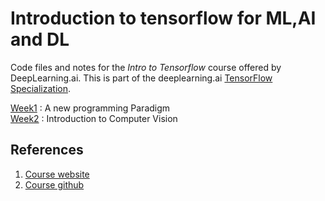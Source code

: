 # Introduction to tensorflow for ML,AI and DL  

Code files and notes for the *Intro to Tensorflow* course offered by DeepLearning.ai. This is part of the deeplearning.ai [TensorFlow Specialization](https://www.coursera.org/professional-certificates/tensorflow-in-practice).

[Week1](Week-1/) : A new programming Paradigm  
[Week2](Week-2/) : Introduction to Computer Vision  


## References  
1. [Course website](https://www.coursera.org/learn/introduction-tensorflow)  
2. [Course github](https://github.com/https-deeplearning-ai/tensorflow-1-public)